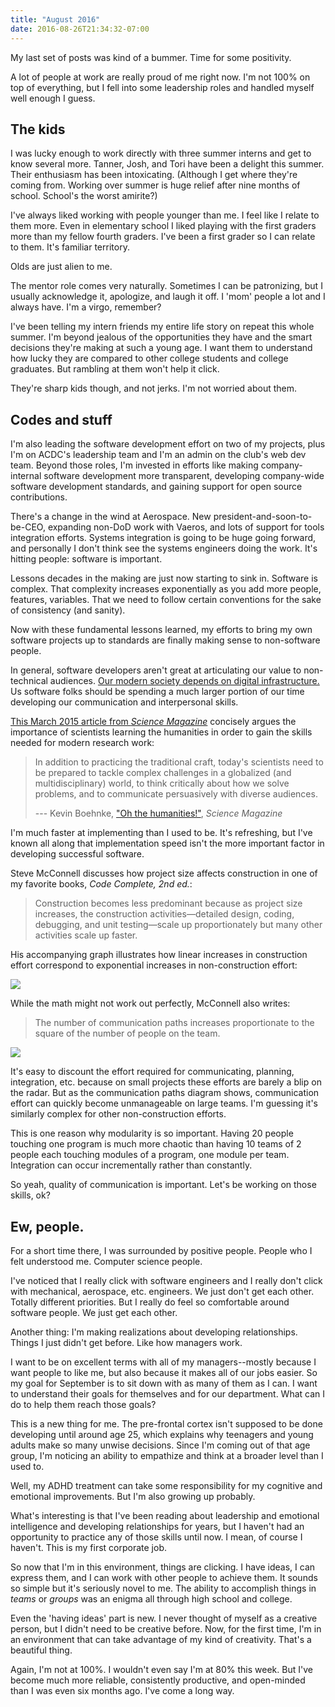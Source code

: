 ```yaml
---
title: "August 2016"
date: 2016-08-26T21:34:32-07:00
---
```


My last set of posts was kind of a bummer. Time for some positivity.

A lot of people at work are really proud of me right now. I'm not 100% on top of everything, but I fell into some leadership roles and handled myself well enough I guess.

<!--more-->

## The kids

I was lucky enough to work directly with three summer interns and get to know several more. Tanner, Josh, and Tori have been a delight this summer. Their enthusiasm has been intoxicating. (Although I get where they're coming from. Working over summer is huge relief after nine months of school. School's the worst amirite?)

I've always liked working with people younger than me. I feel like I relate to them more. Even in elementary school I liked playing with the first graders more than my fellow fourth graders. I've been a first grader so I can relate to them. It's familiar territory.

Olds are just alien to me.

The mentor role comes very naturally. Sometimes I can be patronizing, but I usually acknowledge it, apologize, and laugh it off. I 'mom' people a lot and I always have. I'm a virgo, remember?

I've been telling my intern friends my entire life story on repeat this whole summer. I'm beyond jealous of the opportunities they have and the smart decisions they're making at such a young age. I want them to understand how lucky they are compared to other college students and college graduates. But rambling at them won't help it click.

They're sharp kids though, and not jerks. I'm not worried about them.


## Codes and stuff

I'm also leading the software development effort on two of my projects, plus I'm on ACDC's leadership team and I'm an admin on the club's web dev team. Beyond those roles, I'm invested in efforts like making company-internal software development more transparent, developing company-wide software development standards, and gaining support for open source contributions.

There's a change in the wind at Aerospace. New president-and-soon-to-be-CEO, expanding non-DoD work with Vaeros, and lots of support for tools integration efforts. Systems integration is going to be huge going forward, and personally I don't think see the systems engineers doing the work. It's hitting people: software is important.

Lessons decades in the making are just now starting to sink in. Software is complex. That complexity increases exponentially as you add more people, features, variables. That we need to follow certain conventions for the sake of consistency (and sanity).

Now with these fundamental lessons learned, my efforts to bring my own software projects up to standards are finally making sense to non-software people.

In general, software developers aren't great at articulating our value to non-technical audiences. [Our modern society depends on digital infrastructure.](https://www.fordfoundation.org/library/reports-and-studies/roads-and-bridges-the-unseen-labor-behind-our-digital-infrastructure/) Us software folks should be spending a much larger portion of our time developing our communication and interpersonal skills.

[This March 2015 article from *Science Magazine*](https://science.sciencemag.org/content/347/6226/1166) concisely argues the importance of scientists learning the humanities in order to gain the skills needed for modern research work:

> In addition to practicing the traditional craft, today's scientists need to be prepared to tackle complex challenges in a globalized (and multidisciplinary) world, to think critically about how we solve problems, and to communicate persuasively with diverse audiences.
>
> --- Kevin Boehnke, ["Oh the humanities!"](https://science.sciencemag.org/content/347/6226/1166), *Science Magazine*

I'm much faster at implementing than I used to be. It's refreshing, but I've known all along that implementation speed isn't the more important factor in developing successful software.

Steve McConnell discusses how project size affects construction in one of my favorite books, *Code Complete, 2nd ed.*:

> Construction becomes less predominant because as project size increases, the construction activities—detailed design, coding, debugging, and unit testing—scale up proportionately but many other activities scale up faster.

His accompanying graph illustrates how linear increases in construction effort correspond to exponential increases in non-construction effort:

![](https://i.imgur.com/29JNtLR.png)

While the math might not work out perfectly, McConnell also writes:

>The number of communication paths increases proportionate to the square of the number of people on the team.

![](https://i.imgur.com/Ec3diGT.png)

It's easy to discount the effort required for communicating, planning, integration, etc. because on small projects these efforts are barely a blip on the radar. But as the communication paths diagram shows, communication effort can quickly become unmanageable on large teams. I'm guessing it's similarly complex for other non-construction efforts.

This is one reason why modularity is so important. Having 20 people touching one program is much more chaotic than having 10 teams of 2 people each touching modules of a program, one module per team. Integration can occur incrementally rather than constantly.

So yeah, quality of communication is important. Let's be working on those skills, ok?

## Ew, people.

For a short time there, I was surrounded by positive people. People who I felt understood me. Computer science people.

I've noticed that I really click with software engineers and I really don't click with mechanical, aerospace, etc. engineers. We just don't get each other. Totally different priorities. But I really do feel so comfortable around software people. We just get each other.

Another thing: I'm making realizations about developing relationships. Things I just didn't get before. Like how managers work.

I want to be on excellent terms with all of my managers--mostly because I want people to like me, but also because it makes all of our jobs easier. So my goal for September is to sit down with as many of them as I can. I want to understand their goals for themselves and for our department. What can I do to help them reach those goals?

This is a new thing for me. The pre-frontal cortex isn't supposed to be done developing until around age 25, which explains why teenagers and young adults make so many unwise decisions. Since I'm coming out of that age group, I'm noticing an ability to empathize and think at a broader level than I used to.

Well, my ADHD treatment can take some responsibility for my cognitive and emotional improvements. But I'm also growing up probably.

What's interesting is that I've been reading about leadership and emotional intelligence and developing relationships for years, but I haven't had an opportunity to practice any of those skills until now. I mean, of course I haven't. This is my first corporate job.

So now that I'm in this environment, things are clicking. I have ideas, I can express them, and I can work with other people to achieve them. It sounds so simple but it's seriously novel to me. The ability to accomplish things in *teams* or *groups* was an enigma all through high school and college.

Even the 'having ideas' part is new. I never thought of myself as a creative person, but I didn't need to be creative before. Now, for the first time, I'm in an environment that can take advantage of my kind of creativity. That's a beautiful thing.

Again, I'm not at 100%. I wouldn't even say I'm at 80% this week. But I've become much more reliable, consistently productive, and open-minded than I was even six months ago. I've come a long way.
